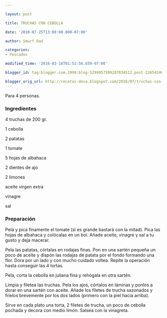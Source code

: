 ```yaml
---

layout: post

title: TRUCHAS CON CEBOLLA

date: '2010-07-25T13:00:00.000-07:00'

author: Smurf Dad

categories:
- Pescados

modified_time: '2016-03-16T01:52:56.659-07:00'

blogger_id: tag:blogger.com,1999:blog-5299957599287034512.post-2265424690486467268

blogger_orig_url: http://recetas-desa.blogspot.com/2010/07/truchas-con-cebolla.html
---
```


Para 4 personas.

<h3>Ingredientes</h3>

4 truchas de 200 gr.

1 cebolla

2 patatas

1 tomate

5 hojas de albahaca

2 dientes de ajo

2 limones

aceite virgen extra

vinagre

sal

<h3>Preparación</h3>

Pela y pica finamente el tomate (si es grande bastará con la mitad). Pica las hojas de albahaca y colócalas en un bol. Añade aceite, vinagre y sal a tu gusto y deja macerar.

Pela las patatas, córtalas en rodajas finas. Pon en una sartén pequeña un poco de aceite y dispón las rodajas de patata por el fondo formando una flor. Dora por un lado y con mucho cuidado voltea. Repite la operación hasta conseguir las 4 tortas.

Pela, corta la cebolla en juliana fina y rehógala en otra sartén.

Limpia y filetea las truchas. Pela los ajos, córtalos en láminas y ponlos a dorar en una sartén con aceite. Añade los filetes de trucha sazonados y fríelos brevemente por los dos lados (primero con la piel hacia arriba).

Sirve en cada plato una torta, 2 filetes de trucha, un poco de cebolla pochada y decora con medio limón. Salsea con la vinagreta.

